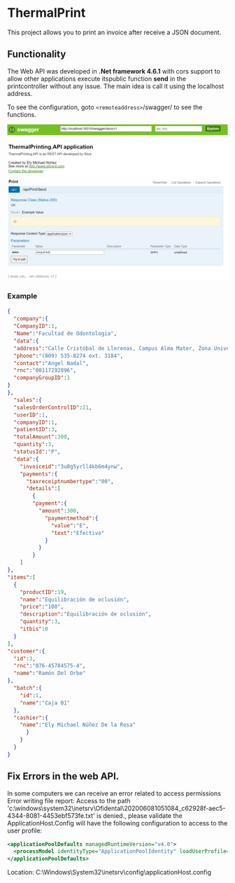 ﻿# ThermalPrint
This project allows you to print an invoice after receive a JSON document.
## Functionality
The Web API was developed in **.Net framework 4.6.1** with cors support to allow other applications execute itspublic function **send** in the printcontroller without any issue. The main idea is call it using the localhost address.

To see the configuration, goto `<remoteaddress>`/swagger/ to see the functions.

![Swagger](./thermalprinting.Tests/Images/swagger.png)

### Example
```json
{
  "company":{
  "CompanyID":1,
  "Name":"Facultad de Odontologia",
  "data":{
  "address":"Calle Cristóbal de Llerenas, Campus Alma Mater, Zona Universitaria.",
  "phone":"(809) 535-8274 ext. 3184",
  "contact":"Angel Nadal",
  "rnc":"00117292896",
  "companyGroupID":1
}
},
  "sales":{
  "salesOrderControlID":21,
  "userID":1,
  "companyID":1,
  "patientID":3,
  "totalAmount":300,
  "quantity":3,
  "statusId":"P",
  "data":{
    "invoiceid":"3u8g5yrll4kb6m4ynw",
    "payments":{
      "taxreceiptnumbertype":"00",
      "details":[
        {
        "payment":{
          "amount":300,
            "paymentmethod":{
              "value":"E",
              "text":"Efectivo"
            }
          }
        }
    ]
},
"items":[
  {
    "productID":19,
    "name":"Equilibración de oclusión",
    "price":"100",
    "description":"Equilibración de oclusión",
    "quantity":3,
    "itbis":0
  }
],
"customer":{
  "id":3,
  "rnc":"076-45784575-4",
  "name":"Ramón Del Orbe"
},
  "batch":{
    "id":1,
    "name":"Caja 01"
  },
  "cashier":{
    "name":"Ely Michael Núñez De la Rosa"
      }
    }
  }
}
```
## Fix Errors in the web API.
In some computers we can receive an error related to access permissions Error writing file report: Access to the path 'c:\windows\system32\inetsrv\Ofidental\202006081051084_c62928f-aec5-4344-8081-4453ebf573fe.txt' is denied., please validate the ApplicationHost.Config will have the following configuration to access to the user profile:

```xml
<applicationPoolDefaults managedRuntimeVersion="v4.0">
  <processModel identityType="ApplicationPoolIdentity" loadUserProfile="true" setProfileEnvironment="true" />
</applicationPoolDefaults>
```

Location: C:\Windows\System32\inetsrv\config\applicationHost.config
